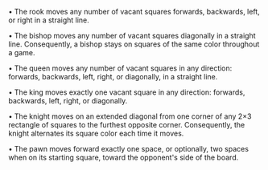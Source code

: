 •	The rook moves any number of vacant squares forwards, backwards, left, or right in a straight line. 

•	The bishop moves any number of vacant squares diagonally in a straight line. Consequently, a bishop stays on squares of the same color throughout a game. 

•	The queen moves any number of vacant squares in any direction: forwards, backwards, left, right, or diagonally, in a straight line.

•	The king moves exactly one vacant square in any direction: forwards, backwards, left, right, or diagonally.

•	The knight moves on an extended diagonal from one corner of any 2×3 rectangle of squares to the furthest opposite corner. Consequently, the knight alternates its square color each time it moves.

•	The pawn moves forward exactly one space, or optionally, two spaces when on its starting square, toward the opponent's side of the board. 

